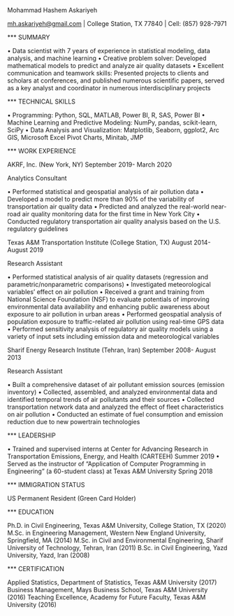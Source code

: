 
Mohammad Hashem Askariyeh

mh.askariyeh@gmail.com | College Station, TX 77840 | Cell: (857) 928-7971

*** SUMMARY

•	Data scientist with 7 years of experience in statistical modeling, data analysis, and machine learning
•	Creative problem solver: Developed mathematical models to predict and analyze air quality datasets 
•	Excellent communication and teamwork skills: Presented projects to clients and scholars at conferences, and published numerous scientific papers, served as a key analyst and coordinator in numerous interdisciplinary projects

*** TECHNICAL SKILLS

•	Programming: Python, SQL, MATLAB, Power BI, R, SAS, Power BI
•	Machine Learning and Predictive Modeling: NumPy, pandas, scikit-learn, SciPy
•	Data Analysis and Visualization: Matplotlib, Seaborn, ggplot2, Arc GIS, Microsoft Excel Pivot Charts, Minitab, JMP

*** WORK EXPERIENCE

AKRF, Inc. (New York, NY)	September 2019- March 2020

Analytics Consultant

•	Performed statistical and geospatial analysis of air pollution data
•	Developed a model to predict more than 90% of the variability of transportation air quality data 
•	Predicted and analyzed the real-world near-road air quality monitoring data for the first time in New York City
•	Conducted regulatory transportation air quality analysis based on the U.S. regulatory guidelines

Texas A&M Transportation Institute (College Station, TX)	August 2014- August 2019

Research Assistant

•	Performed statistical analysis of air quality datasets (regression and parametric/nonparametric comparisons) 
•	Investigated meteorological variables’ effect on air pollution
•	Received a grant and training from National Science Foundation (NSF) to evaluate potentials of improving environmental data availability and enhancing public awareness about exposure to air pollution in urban areas
•	Performed geospatial analysis of population exposure to traffic-related air pollution using real-time GPS data 
•	Performed sensitivity analysis of regulatory air quality models using a variety of input sets including emission data and meteorological variables

Sharif Energy Research Institute (Tehran, Iran)	September 2008- August 2013

Research Assistant

•	Built a comprehensive dataset of air pollutant emission sources (emission inventory)
•	Collected, assembled, and analyzed environmental data and identified temporal trends of air pollutants and their sources 
•	Collected transportation network data and analyzed the effect of fleet characteristics on air pollution 
•	Conducted an estimate of fuel consumption and emission reduction due to new powertrain technologies

*** LEADERSHIP

•	Trained and supervised interns at Center for Advancing Research in Transportation Emissions, Energy, and Health (CARTEEH)	Summer 2019
•	Served as the instructor of “Application of Computer Programming in Engineering” (a 60-student class) at Texas A&M University	Spring 2018

*** IMMIGRATION STATUS

US Permanent Resident (Green Card Holder)

*** EDUCATION

Ph.D. in Civil Engineering, Texas A&M University, College Station, TX	(2020)
M.Sc. in Engineering Management, Western New England University, Springfield, MA (2014)
M.Sc. in Civil and Environmental Engineering, Sharif University of Technology, Tehran, Iran (2011)
B.Sc. in Civil Engineering, Yazd University, Yazd, Iran (2008)

*** CERTIFICATION

Applied Statistics, Department of Statistics, Texas A&M University (2017)
Business Management, Mays Business School, Texas A&M University (2016)
Teaching Excellence, Academy for Future Faculty, Texas A&M University (2016)
